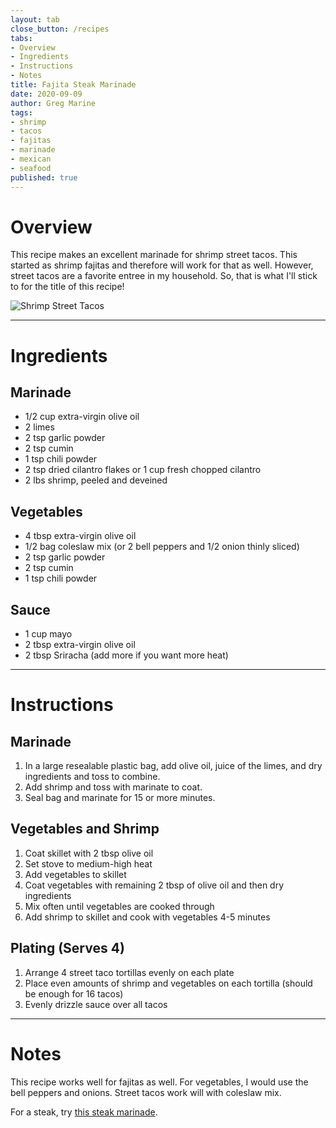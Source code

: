 ```yaml
---
layout: tab
close_button: /recipes
tabs:
- Overview
- Ingredients
- Instructions
- Notes
title: Fajita Steak Marinade
date: 2020-09-09
author: Greg Marine
tags: 
- shrimp
- tacos
- fajitas
- marinade
- mexican
- seafood
published: true
---
```


# Overview

This recipe makes an excellent marinade for shrimp street tacos. This started as shrimp fajitas and therefore will work for that as well. However, street tacos are a favorite entree in my household. So, that is what I'll stick to for the title of this recipe!

![Shrimp Street Tacos](/assets/img/collections/recipes/shrimp-street-tacos/shrimp-street-tacos.jpg "Shrimp Street Tacos")

<!--more-->

---

# Ingredients

## Marinade

- 1/2 cup extra-virgin olive oil
- 2 limes
- 2 tsp garlic powder
- 2 tsp cumin
- 1 tsp chili powder
- 2 tsp dried cilantro flakes or 1 cup fresh chopped cilantro
- 2 lbs shrimp, peeled and deveined

## Vegetables

- 4 tbsp extra-virgin olive oil
- 1/2 bag coleslaw mix (or 2 bell peppers and 1/2 onion thinly sliced)
- 2 tsp garlic powder
- 2 tsp cumin
- 1 tsp chili powder

## Sauce

- 1 cup mayo
- 2 tbsp extra-virgin olive oil
- 2 tbsp Sriracha (add more if you want more heat)

---

# Instructions

## Marinade

1. In a large resealable plastic bag, add olive oil, juice of the limes, and dry ingredients and toss to combine.
2. Add shrimp and toss with marinate to coat.
3. Seal bag and marinate for 15 or more minutes.

## Vegetables and Shrimp

1. Coat skillet with 2 tbsp olive oil
2. Set stove to medium-high heat
3. Add vegetables to skillet
4. Coat vegetables with remaining 2 tbsp of olive oil and then dry ingredients
5. Mix often until vegetables are cooked through
6. Add shrimp to skillet and cook with vegetables 4-5 minutes

## Plating (Serves 4)

1. Arrange 4 street taco tortillas evenly on each plate
2. Place even amounts of shrimp and vegetables on each tortilla (should be enough for 16 tacos)
3. Evenly drizzle sauce over all tacos

---

# Notes

This recipe works well for fajitas as well. For vegetables, I would use the bell peppers and onions. Street tacos work will with coleslaw mix.

For a steak, try [this steak marinade](/recipes/fajita-steak-marinade).
